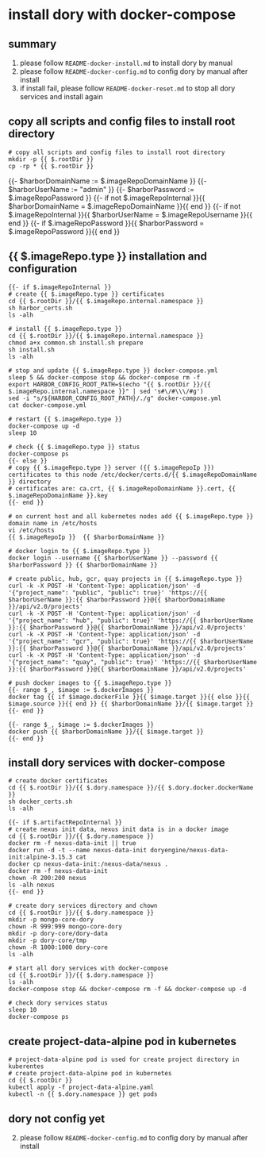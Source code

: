 # install dory with docker-compose

## summary

1. please follow `README-docker-install.md` to install dory by manual
2. please follow `README-docker-config.md` to config dory by manual after install
3. if install fail, please follow `README-docker-reset.md` to stop all dory services and install again

## copy all scripts and config files to install root directory

```shell script
# copy all scripts and config files to install root directory
mkdir -p {{ $.rootDir }}
cp -rp * {{ $.rootDir }}
```

{{- $harborDomainName := $.imageRepoDomainName }}
{{- $harborUserName := "admin" }}
{{- $harborPassword := $.imageRepoPassword }}
{{- if not $.imageRepoInternal }}{{ $harborDomainName = $.imageRepoDomainName }}{{ end }}
{{- if not $.imageRepoInternal }}{{ $harborUserName = $.imageRepoUsername }}{{ end }}
{{- if $.imageRepoPassword }}{{ $harborPassword = $.imageRepoPassword }}{{ end }}

## {{ $.imageRepo.type }} installation and configuration

```shell script
{{- if $.imageRepoInternal }}
# create {{ $.imageRepo.type }} certificates
cd {{ $.rootDir }}/{{ $.imageRepo.internal.namespace }}
sh harbor_certs.sh
ls -alh

# install {{ $.imageRepo.type }}
cd {{ $.rootDir }}/{{ $.imageRepo.internal.namespace }}
chmod a+x common.sh install.sh prepare
sh install.sh
ls -alh

# stop and update {{ $.imageRepo.type }} docker-compose.yml
sleep 5 && docker-compose stop && docker-compose rm -f
export HARBOR_CONFIG_ROOT_PATH=$(echo "{{ $.rootDir }}/{{ $.imageRepo.internal.namespace }}" | sed 's#\/#\\\/#g')
sed -i "s/${HARBOR_CONFIG_ROOT_PATH}/./g" docker-compose.yml
cat docker-compose.yml

# restart {{ $.imageRepo.type }}
docker-compose up -d
sleep 10

# check {{ $.imageRepo.type }} status
docker-compose ps
{{- else }}
# copy {{ $.imageRepo.type }} server ({{ $.imageRepoIp }}) certificates to this node /etc/docker/certs.d/{{ $.imageRepoDomainName }} directory
# certificates are: ca.crt, {{ $.imageRepoDomainName }}.cert, {{ $.imageRepoDomainName }}.key
{{- end }}

# on current host and all kubernetes nodes add {{ $.imageRepo.type }} domain name in /etc/hosts
vi /etc/hosts
{{ $.imageRepoIp }}  {{ $harborDomainName }}

# docker login to {{ $.imageRepo.type }}
docker login --username {{ $harborUserName }} --password {{ $harborPassword }} {{ $harborDomainName }}

# create public, hub, gcr, quay projects in {{ $.imageRepo.type }}
curl -k -X POST -H 'Content-Type: application/json' -d '{"project_name": "public", "public": true}' 'https://{{ $harborUserName }}:{{ $harborPassword }}@{{ $harborDomainName }}/api/v2.0/projects'
curl -k -X POST -H 'Content-Type: application/json' -d '{"project_name": "hub", "public": true}' 'https://{{ $harborUserName }}:{{ $harborPassword }}@{{ $harborDomainName }}/api/v2.0/projects'
curl -k -X POST -H 'Content-Type: application/json' -d '{"project_name": "gcr", "public": true}' 'https://{{ $harborUserName }}:{{ $harborPassword }}@{{ $harborDomainName }}/api/v2.0/projects'
curl -k -X POST -H 'Content-Type: application/json' -d '{"project_name": "quay", "public": true}' 'https://{{ $harborUserName }}:{{ $harborPassword }}@{{ $harborDomainName }}/api/v2.0/projects'

# push docker images to {{ $.imageRepo.type }}
{{- range $_, $image := $.dockerImages }}
docker tag {{ if $image.dockerFile }}{{ $image.target }}{{ else }}{{ $image.source }}{{ end }} {{ $harborDomainName }}/{{ $image.target }}
{{- end }}

{{- range $_, $image := $.dockerImages }}
docker push {{ $harborDomainName }}/{{ $image.target }}
{{- end }}
```

## install dory services with docker-compose

```shell script
# create docker certificates
cd {{ $.rootDir }}/{{ $.dory.namespace }}/{{ $.dory.docker.dockerName }}
sh docker_certs.sh
ls -alh

{{- if $.artifactRepoInternal }}
# create nexus init data, nexus init data is in a docker image
cd {{ $.rootDir }}/{{ $.dory.namespace }}
docker rm -f nexus-data-init || true
docker run -d -t --name nexus-data-init doryengine/nexus-data-init:alpine-3.15.3 cat
docker cp nexus-data-init:/nexus-data/nexus .
docker rm -f nexus-data-init
chown -R 200:200 nexus
ls -alh nexus
{{- end }}

# create dory services directory and chown
cd {{ $.rootDir }}/{{ $.dory.namespace }}
mkdir -p mongo-core-dory
chown -R 999:999 mongo-core-dory
mkdir -p dory-core/dory-data
mkdir -p dory-core/tmp
chown -R 1000:1000 dory-core
ls -alh

# start all dory services with docker-compose
cd {{ $.rootDir }}/{{ $.dory.namespace }}
ls -alh
docker-compose stop && docker-compose rm -f && docker-compose up -d

# check dory services status
sleep 10
docker-compose ps
```

## create project-data-alpine pod in kubernetes

```shell script
# project-data-alpine pod is used for create project directory in kuberentes
# create project-data-alpine pod in kubernetes
cd {{ $.rootDir }}
kubectl apply -f project-data-alpine.yaml
kubectl -n {{ $.dory.namespace }} get pods
```

## dory not config yet

2. please follow `README-docker-config.md` to config dory by manual after install
